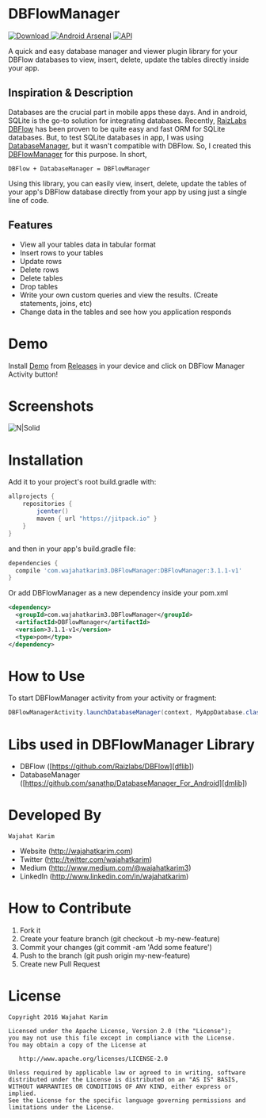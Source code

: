 # DBFlowManager

[ ![Download](https://api.bintray.com/packages/wajahatkarim3/DBFlowManager/com.wajahatkarim3.DBFlowManager/images/download.svg?version=3.1.1) ](https://bintray.com/wajahatkarim3/DBFlowManager/com.wajahatkarim3.DBFlowManager/3.1.1/link) [![Android Arsenal](https://img.shields.io/badge/Android%20Arsenal-DBFlowManager-brightgreen.svg?style=flat)]() [![API](https://img.shields.io/badge/API-15%2B-blue.svg?style=flat)](https://android-arsenal.com/api?level=15)

A quick and easy database manager and viewer plugin library for your DBFlow databases to view, insert, delete, update the tables directly inside your app.
## Inspiration & Description
Databases are the crucial part in mobile apps these days. And in android, SQLite is the go-to solution for integrating databases. Recently, [RaizLabs DBFlow][dflib] has been proven to be quite easy and fast ORM for SQLite databases. But, to test SQLite databases in app, I was using [DatabaseManager][dmlib], but it wasn't compatible with DBFlow. So, I created this [DBFlowManager][dbmlib] for this purpose.
In short, 
```
DBFlow + DatabaseManager = DBFlowManager
```
Using this library, you can easily view, insert, delete, update the tables of your app's DBFlow database directly from your app by using just a single line of code.

## Features
  - View all your tables data in tabular format
  - Insert rows to your tables
  - Update rows
  - Delete rows
  - Delete tables
  - Drop tables
  - Write your own custom queries and view the results. (Create statements, joins, etc)
  - Change data in the tables and see how you application responds

# Demo

Install [Demo][demk] from [Releases][rels] in your device and click on DBFlow Manager Activity button!

# Screenshots
![N|Solid](https://github.com/wajahatkarim3/DBFlowManager/blob/master/Art/screens.png)
  
# Installation

Add it to your project's root build.gradle with:

```groovy
allprojects {
    repositories {
        jcenter()
        maven { url "https://jitpack.io" }
    }
}
```
and then in your app's build.gradle file:
```groovy
dependencies {
  compile 'com.wajahatkarim3.DBFlowManager:DBFlowManager:3.1.1-v1'
}
```

Or add DBFlowManager as a new dependency inside your pom.xml

```xml
<dependency> 
  <groupId>com.wajahatkarim3.DBFlowManager</groupId>
  <artifactId>DBFlowManager</artifactId> 
  <version>3.1.1-v1</version> 
  <type>pom</type> 
</dependency>
```

# How to Use
To start DBFlowManager activity from your activity or fragment:
```java
DBFlowManagerActivity.launchDatabaseManager(context, MyAppDatabase.class);
```
# Libs used in DBFlowManager Library
- DBFlow ([https://github.com/Raizlabs/DBFlow][dflib])
- DatabaseManager ([https://github.com/sanathp/DatabaseManager_For_Android][dmlib])

# Developed By
```
Wajahat Karim
```
- Website (http://wajahatkarim.com)
- Twitter (http://twitter.com/wajahatkarim)
- Medium (http://www.medium.com/@wajahatkarim3)
- LinkedIn (http://www.linkedin.com/in/wajahatkarim)

# How to Contribute
1. Fork it
2. Create your feature branch (git checkout -b my-new-feature)
3. Commit your changes (git commit -am 'Add some feature')
4. Push to the branch (git push origin my-new-feature)
5. Create new Pull Request

# License

    Copyright 2016 Wajahat Karim

    Licensed under the Apache License, Version 2.0 (the "License");
    you may not use this file except in compliance with the License.
    You may obtain a copy of the License at

       http://www.apache.org/licenses/LICENSE-2.0

    Unless required by applicable law or agreed to in writing, software
    distributed under the License is distributed on an "AS IS" BASIS,
    WITHOUT WARRANTIES OR CONDITIONS OF ANY KIND, either express or implied.
    See the License for the specific language governing permissions and
    limitations under the License.


[dflib]: <https://github.com/Raizlabs/DBFlow>
[dmlib]: <https://github.com/sanathp/DatabaseManager_For_Android>
[dbmlib]: <https://github.com/wajahatkarim3/DBFlowManager>
[demk]: <https://github.com/wajahatkarim3/DBFlowManager/releases/download/3.1.1-v1/Demo_3.1.1-v1.apk>
[rels]: <https://github.com/wajahatkarim3/DBFlowManager/releases>
[eml]: <mailto:wajahatkarim3@gmail.com>
